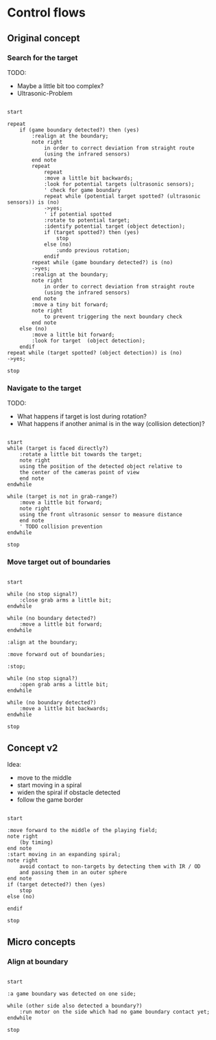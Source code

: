 # Control flows

## Original concept

### Search for the target

TODO:

* Maybe a little bit too complex?
* Ultrasonic-Problem

```plantuml

start

repeat
    if (game boundary detected?) then (yes)
        :realign at the boundary;
        note right
            in order to correct deviation from straight route
            (using the infrared sensors)
        end note
        repeat
            repeat
            :move a little bit backwards;
            :look for potential targets (ultrasonic sensors);
            ' check for game boundary
            repeat while (potential target spotted? (ultrasonic sensors)) is (no)
            ->yes;
            ' if potential spotted
            :rotate to potential target;
            :identify potential target (object detection);
            if (target spotted?) then (yes)
                stop
            else (no)
                :undo previous rotation;
            endif
        repeat while (game boundary detected?) is (no)
        ->yes;
        :realign at the boundary;
        note right
            in order to correct deviation from straight route
            (using the infrared sensors)
        end note
        :move a tiny bit forward;
        note right
            to prevent triggering the next boundary check
        end note
    else (no)
        :move a little bit forward;
        :look for target  (object detection);
    endif
repeat while (target spotted? (object detection)) is (no)
->yes;

stop

```

### Navigate to the target

TODO:

* What happens if target is lost during rotation?
* What happens if another animal is in the way (collision detection)?

```plantuml

start
while (target is faced directly?)
    :rotate a little bit towards the target;
    note right
    using the position of the detected object relative to
    the center of the cameras point of view
    end note
endwhile

while (target is not in grab-range?)
    :move a little bit forward;
    note right
    using the front ultrasonic sensor to measure distance
    end note
    ' TODO collision prevention
endwhile

stop

```

### Move target out of boundaries

```plantuml

start

while (no stop signal?)
    :close grab arms a little bit;
endwhile

while (no boundary detected?)
    :move a little bit forward;
endwhile

:align at the boundary;

:move forward out of boundaries;

:stop;

while (no stop signal?)
    :open grab arms a little bit;
endwhile

while (no boundary detected?)
    :move a little bit backwards;
endwhile

stop

```

## Concept v2

Idea:

* move to the middle 
* start moving in a spiral
* widen the spiral if obstacle detected
* follow the game border

```plantuml

start

:move forward to the middle of the playing field;
note right
    (by timing)
end note
:start moving in an expanding spiral;
note right
    avoid contact to non-targets by detecting them with IR / OD
    and passing them in an outer sphere
end note
if (target detected?) then (yes)
    stop
else (no)
    
endif

stop

```

## Micro concepts

### Align at boundary

```plantuml

start

:a game boundary was detected on one side;

while (other side also detected a boundary?)
    :run motor on the side which had no game boundary contact yet;
endwhile

stop

```

